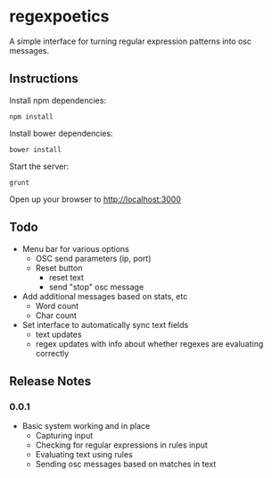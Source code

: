 regexpoetics
============

A simple interface for turning regular expression patterns into osc messages.

## Instructions

Install npm dependencies:

	npm install

Install bower dependencies:

	bower install

Start the server:

	grunt

Open up your browser to [http://localhost:3000](http://localhost:3000)


## Todo

 - Menu bar for various options
 	- OSC send parameters (ip, port)
 	- Reset button
 		- reset text
 		- send "stop" osc message
 - Add additional messages based on stats, etc
 	- Word count
 	- Char count
 - Set interface to automatically sync text fields
 	- text updates
 	- regex updates with info about whether regexes are evaluating correctly

## Release Notes

### 0.0.1

 - Basic system working and in place
 	- Capturing input
 	- Checking for regular expressions in rules input
 	- Evaluating text using rules
 	- Sending osc messages based on matches in text